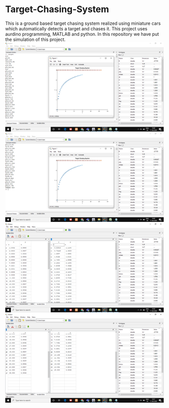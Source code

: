 # Target-Chasing-System
This is a ground based target chasing system realized using miniature cars which automatically detects a target and chases it. This project uses aurdino programming, MATLAB and python. In this repository we have put the simulation of this project.
![alt text](https://github.com/Megha-Singh-10/Target-Chasing-System/blob/main/octave%20implementation/octave%20output/Screenshot%201.png)
![alt text](https://github.com/Megha-Singh-10/Target-Chasing-System/blob/main/octave%20implementation/octave%20output/Screenshot%202.png)
![alt text](https://github.com/Megha-Singh-10/Target-Chasing-System/blob/main/octave%20implementation/octave%20output/Screenshot%203.png)
![alt text](https://github.com/Megha-Singh-10/Target-Chasing-System/blob/main/octave%20implementation/octave%20output/Screenshot%204.png)

